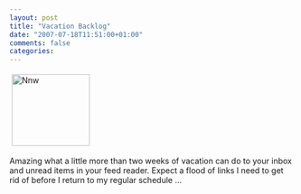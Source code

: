 ```yaml
---
layout: post
title: "Vacation Backlog"
date: "2007-07-18T11:51:00+01:00"
comments: false
categories: 
---
```


<p><img src="/blog/st/images/nnw.png" border="0" vspace="4" height="127" hspace="4" alt="Nnw" width="138" /></p>

<p>Amazing what a little more than two weeks of vacation can do to your inbox and unread items in your feed reader. Expect a flood of links I need to get rid of before I return to my regular schedule &#8230;</p>


